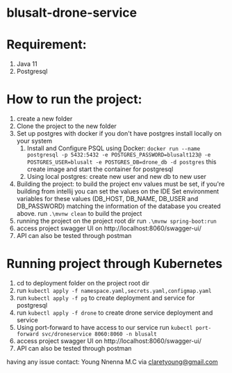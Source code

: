 # blusalt-drone-service

# Requirement:
1. Java 11
2. Postgresql

# How to run the project:
1. create a new folder
2. Clone the project to the new folder 
3. Set up postgres with docker if you don't have postgres install locally on your system
   1. Install and Configure PSQL using Docker:
      `docker run --name postgresql -p 5432:5432 -e POSTGRES_PASSWORD=blusalt123@ -e POSTGRES_USER=blusalt -e POSTGRES_DB=drone_db -d postgres` this create image and start the container for postgresql
   2. Using local postgres: create new user and new db to new user
4. Building the project: to build the project env values must be set, if you're building from intellij you can set the values on the IDE
     Set environment variables for these values (DB_HOST, DB_NAME, DB_USER and  DB_PASSWORD) matching the information of the database you created above.
   run `.\mvnw clean` to build the project
5. running the project
   on the project root dir run `.\mvnw spring-boot:run`
6. access project swagger UI on http://localhost:8060/swagger-ui/
7. API can also be tested through postman

# Running project through Kubernetes
1. cd to deployment folder on the project root dir
2. run `kubectl apply -f namespace.yaml,secrets.yaml,configmap.yaml`
3. run `kubectl apply -f pg` to create deployment and service for postgresql
4. run `kubectl apply -f drone` to create drone service deployment and service
5. Using port-forward to have access to our service run `kubectl port-forward svc/droneservice 8060:8060 -n blusalt`
6. access project swagger UI on http://localhost:8060/swagger-ui/
7. API can also be tested through postman

having any issue contact: Young Nnenna M.C via claretyoung@gmail.com

